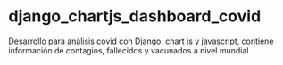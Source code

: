# django_chartjs_dashboard_covid
Desarrollo para análisis covid con Django, chart js y  javascript, contiene información de contagios, fallecidos y vacunados a nivel mundial
